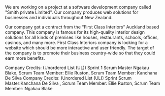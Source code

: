 We are working on a project at a software development company called "Smith private Limited". Our company produces web solutions for businesses and individuals throughout New Zealand.

Our company got a contract from the “First Class Interiors” Auckland based company. This company is famous for its high-quality interior design solutions for all kinds of premises like houses, restaurants, schools, offices, casinos, and many more. First Class Interiors company is looking for a website which should be more interactive and user friendly. The target of the company is to promote their business country-wide so that they could earn more benefits.

Company Credits: (Unordered List (UL)) Sprint 1 Scrum Master Ngakau Blake, Scrum Team Member: Ellie Ruston, Scrum Team Member: Kanchana De Silva
Company Credits: (Unordered List (UL)) Sprint  Scrum Master:Kanchana De Silva , Scrum Team Member: Ellie Ruston, Scrum Team Member: Ngakau Blake
